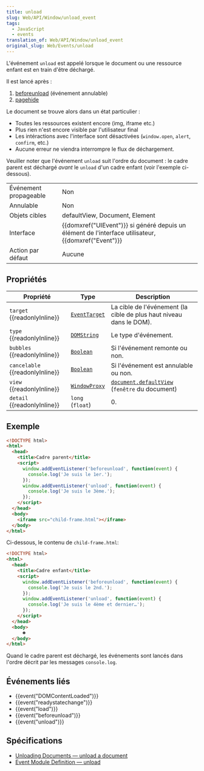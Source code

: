 ```yaml
---
title: unload
slug: Web/API/Window/unload_event
tags:
  - JavaScript
  - events
translation_of: Web/API/Window/unload_event
original_slug: Web/Events/unload
---
```

L'événement `unload` est appelé lorsque le document ou une ressource enfant est en train d'être déchargé.

Il est lancé après :

1. [beforeunload](/en-US/docs/Mozilla_event_reference/beforeunload) (événement annulable)
2. [pagehide](/en-US/docs/Mozilla_event_reference/pagehide)

Le document se trouve alors dans un état particulier&nbsp;:

- Toutes les ressources existent encore (img, iframe etc.)
- Plus rien n'est encore visible par l'utilisateur final
- Les intéractions avec l'interface sont désactivées (`window.open`, `alert`, `confirm`, etc.)
- Aucune erreur ne viendra interrompre le flux de déchargement.

Veuiller noter que l'événement `unload` suit l'ordre du document : le cadre parent est déchargé *avant* le `unload` d'un cadre enfant (voir l'exemple ci-dessous).

<table class="properties">
  <tbody>
    <tr>
      <td>Événement propageable</td>
      <td>Non</td>
    </tr>
    <tr>
      <td>Annulable</td>
      <td>Non</td>
    </tr>
    <tr>
      <td>Objets cibles</td>
      <td>defaultView, Document, Element</td>
    </tr>
    <tr>
      <td>Interface</td>
      <td>
        {{domxref("UIEvent")}} si généré depuis un élément de l'interface
        utilisateur, {{domxref("Event")}}
      </td>
    </tr>
    <tr>
      <td>Action par défaut</td>
      <td>Aucune</td>
    </tr>
  </tbody>
</table>

## Propriétés

| Propriété                             | Type                                             | Description                                                                                |
| ------------------------------------- | ------------------------------------------------ | ------------------------------------------------------------------------------------------ |
| `target` {{readonlyInline}}     | [`EventTarget`](/en-US/docs/Web/API/EventTarget) | La cible de l'événement (la cible de plus haut niveau dans le DOM).                        |
| `type` {{readonlyInline}}       | [`DOMString`](/en-US/docs/Web/API/DOMString)     | Le type d'événement.                                                                       |
| `bubbles` {{readonlyInline}}    | [`Boolean`](/en-US/docs/Web/API/Boolean)         | Si l'événement remonte ou non.                                                             |
| `cancelable` {{readonlyInline}} | [`Boolean`](/en-US/docs/Web/API/Boolean)         | Si l'événement est annulable ou non.                                                       |
| `view` {{readonlyInline}}       | [`WindowProxy`](/en-US/docs/Web/API/WindowProxy) | [`document.defaultView`](/en-US/docs/Web/API/Document/defaultView) (`fenêtre` du document) |
| `detail` {{readonlyInline}}     | `long` (`float`)                                 | 0.                                                                                         |

## Exemple

```html
<!DOCTYPE html>
<html>
  <head>
    <title>Cadre parent</title>
    <script>
      window.addEventListener('beforeunload', function(event) {
        console.log('Je suis le 1er.');
      });
      window.addEventListener('unload', function(event) {
        console.log('Je suis le 3ème.');
      });
    </script>
  </head>
  <body>
    <iframe src="child-frame.html"></iframe>
  </body>
</html>
```

Ci-dessous, le contenu de `child-frame.html`:

```html
<!DOCTYPE html>
<html>
  <head>
    <title>Cadre enfant</title>
    <script>
      window.addEventListener('beforeunload', function(event) {
        console.log('Je suis le 2nd.');
      });
      window.addEventListener('unload', function(event) {
        console.log('Je suis le 4ème et dernier…');
      });
    </script>
  </head>
  <body>
      ☻
  </body>
</html>
```

Quand le cadre parent est déchargé, les événements sont lancés dans l'ordre décrit par les messages `console.log`.

## Événements liés

- {{event("DOMContentLoaded")}}
- {{event("readystatechange")}}
- {{event("load")}}
- {{event("beforeunload")}}
- {{event("unload")}}

## Spécifications

- [Unloading Documents — unload a document](https://html.spec.whatwg.org/multipage/browsers.html#unloading-documents)
- [Event Module Definition — unload](http://www.w3.org/TR/DOM-Level-3-Events/#event-type-unload)
